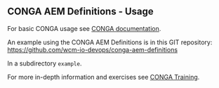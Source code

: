## CONGA AEM Definitions - Usage

For basic CONGA usage see [CONGA documentation][conga-usage].

An example using the CONGA AEM Definitions is in this GIT repository:<br/>
https://github.com/wcm-io-devops/conga-aem-definitions

In a subdirectory `example`.

For more in-depth information and exercises see [CONGA Training][conga-training].


[conga-usage]: http://devops.wcm.io/conga/usage.html
[conga-training]: http://training.wcm.io/conga/
